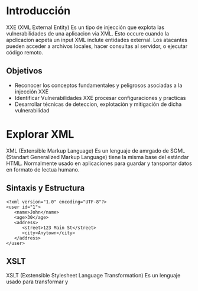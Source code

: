 # Introducción

XXE (XML External Entity) Es un tipo de injección que explota las vulnerabilidades de una aplicacion via XML. Esto occure cuando la apclicacion acpeta un input XML inclute entidades external. Los atacantes pueden acceder a archivos locales, hacer consultas al servidor, o ejecutar código remoto.

## Objetivos

- Reconocer los conceptos fundamentales y peligrosos asociadas a la injección XXE
- Identificar Vulnerabilidades XXE procesar configuraciones y practicas
- Desarrollar técnicas de deteccion, explotación y mitigación de dicha vulnerabilidad

# Explorar XML

XML (Extensible Markup Language) Es un lenguaje de amrgado de SGML (Standart Generalized Markup Language) tiene la misma base del estándar HTML. Normalmente usado en aplicaciones para guardar y tansportar datos en formato de lectua humano. 

## Sintaxis y Estructura

```
<?xml version="1.0" encoding="UTF-8"?>
<user id="1">
   <name>John</name>
   <age>30</age>
   <address>
      <street>123 Main St</street>
      <city>Anytown</city>
   </address>
</user>
```

## XSLT

XSLT (Exstensible Stylesheet Language Transformation) Es un lenguaje usado para transformar y 
